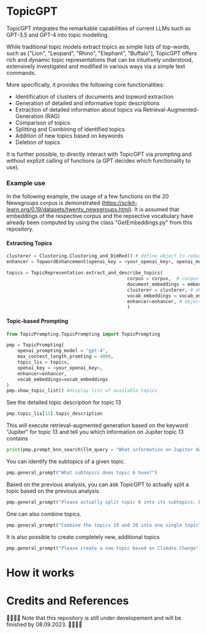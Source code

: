 # TopicGPT
TopicGPT integrates the remarkable capabilities of current LLMs such as GPT-3.5 and GPT-4 into topic modelling. 

While traditional topic models extract topics as simple lists of top-words, such as ["Lion", "Leopard", "Rhino", "Elephant", "Buffalo"], TopicGPT offers rich and dynamic topic representations that can be intuitively understood, extensively investigated and modified in various ways via a simple text commands. 

More specifically, it provides the following core functionalities: 
- Identification of clusters of documents and topword extraction
- Generation of detailed and informative topic descriptions 
- Extraction of detailed information about topics via Retrieval-Augmented-Generation (RAG)
- Comparison of topics
- Splitting and Combining of identified topics
- Addition of new topics based on keywords
- Deletion of topics
  
It is further possible, to directly interact with TopicGPT via prompting and without explizit calling of functions (a GPT decides which functionality to use). 

### Example use

In the following example, the usage of a few functions on the 20 Newsgroups corpus is demonstrated (https://scikit-learn.org/0.19/datasets/twenty_newsgroups.html). It is assumed that embeddings of the respective corpus and the repsective vocabulary have already been computed by using the class "GetEmbeddings.py" from this repository. 

#### Extracting Topics 

```python
clusterer = Clustering.Clustering_and_DimRed() # define object to reduce dimensionality and cluster documents 
enhancer = TopwordEnhancement(openai_key = <your_openai_key>, openai_model = "gpt-4", max_context_length = 8000) # define object used for describing and naming objects

topics = TopicRepresentation.extract_and_describe_topics(
                                            corpus = corpus,  # corpus of documents to be analyzed. Is of type list[str] where each string is a document
                                            document_embeddings = embeddings,  # embeddings for each document. Is an np.ndarray of shape (n_documents, n_embedding_dimensions)
                                            clusterer = clusterer, # object to cluster documents
                                            vocab_embeddings = vocab_embeddings, # A dictionary of type dict[str, np.ndarray] where each key is a word in the vocabulary of the corpus and each value is the corresponding embedding obtained with the same embedding model as for the document embeddings. 
                                            enhancer=enhancer, # object to describe topics
                                            )
```

#### Topic-based Prompting 

```python
from TopicPrompting.TopicPrompting import TopicPrompting

pmp = TopicPrompting(
    openai_prompting_model = "gpt-4",
    max_context_length_promting = 4000,
    topic_lis = topics,
    openai_key = <your_openai_key>, 
    enhancer=enhancer,
    vocab_embeddings=vocab_embeddings
)
pmp.show_topic_list() #display list of available topics 
```

See the detailed topic description for topic 13

```python
pmp.topic_lis[13].topic_description 
```

This will execute retrieval-augmented generation based on the keyword "Jupiter" for topic 13 and tell you which information on Jupiter topic 13 contains
```python
print(pmp.prompt_knn_search(llm_query = "What information on Jupiter does topic 13 contain)) 
```
You can identify the subtopics of a given topic.
```python
pmp.general_prompt("What subtopics does topic 6 have?")
```

Based on the previous analysis, you can ask TopicGPT to actually split a topic based on the previous analysis. 
```python
pmp.general_prompt("Please actually split topic 6 into its subtopics. Do this inplace.")
```

One can also combine topics. 
```python
pmp.general_prompt("Combine the topics 19 and 20 into one single topic")
```

It is also possible to create completely new, additional topics
```python
pmp.general_prompt("Please create a new topic based on Climate Change")
```
# How it works

# Credits and References


👷‍♀️🚧👷
Note that this repository is still under developement and will be finished by 08.09.2023. 
👷‍♀️🚧👷

